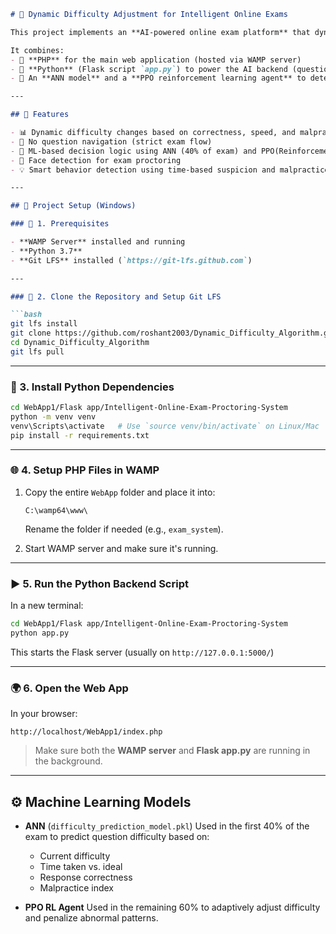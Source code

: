 ````markdown
# 🧠 Dynamic Difficulty Adjustment for Intelligent Online Exams

This project implements an **AI-powered online exam platform** that dynamically adjusts the **difficulty of questions** in real-time based on student performance, time taken, and behavior — enabling fairer and smarter evaluation.

It combines:
- 🧮 **PHP** for the main web application (hosted via WAMP server)
- 🐍 **Python** (Flask script `app.py`) to power the AI backend (question difficulty prediction)
- 🎯 An **ANN model** and a **PPO reinforcement learning agent** to determine the next question difficulty

---

## 🚀 Features

- 📊 Dynamic difficulty changes based on correctness, speed, and malpractice
- 🔐 No question navigation (strict exam flow)
- 🧠 ML-based decision logic using ANN (40% of exam) and PPO(Reinforcement Learning) (60%)
- 🎥 Face detection for exam proctoring
- 💡 Smart behavior detection using time-based suspicion and malpractice score

---

## 📁 Project Setup (Windows)

### 📌 1. Prerequisites

- **WAMP Server** installed and running
- **Python 3.7**
- **Git LFS** installed (`https://git-lfs.github.com`)

---

### 🔧 2. Clone the Repository and Setup Git LFS

```bash
git lfs install
git clone https://github.com/roshant2003/Dynamic_Difficulty_Algorithm.git
cd Dynamic_Difficulty_Algorithm
git lfs pull
````

---

### 🧠 3. Install Python Dependencies

```bash
cd WebApp1/Flask app/Intelligent-Online-Exam-Proctoring-System
python -m venv venv
venv\Scripts\activate   # Use `source venv/bin/activate` on Linux/Mac
pip install -r requirements.txt
```

---

### 🌐 4. Setup PHP Files in WAMP

1. Copy the entire `WebApp` folder and place it into:

   ```
   C:\wamp64\www\
   ```

   Rename the folder if needed (e.g., `exam_system`).

2. Start WAMP server and make sure it's running.

---

### ▶️ 5. Run the Python Backend Script

In a new terminal:

```bash
cd WebApp1/Flask app/Intelligent-Online-Exam-Proctoring-System
python app.py
```

This starts the Flask server (usually on `http://127.0.0.1:5000/`)

---

### 🌍 6. Open the Web App

In your browser:

```
http://localhost/WebApp1/index.php
```

> Make sure both the **WAMP server** and **Flask app.py** are running in the background.

---

## ⚙️ Machine Learning Models

* **ANN** (`difficulty_prediction_model.pkl`)
  Used in the first 40% of the exam to predict question difficulty based on:

  * Current difficulty
  * Time taken vs. ideal
  * Response correctness
  * Malpractice index

* **PPO RL Agent**
  Used in the remaining 60% to adaptively adjust difficulty and penalize abnormal patterns.


